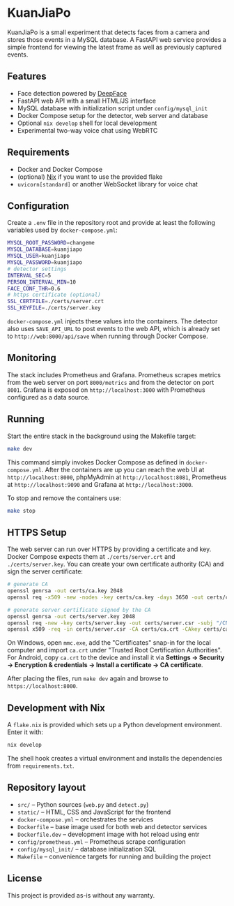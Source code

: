 # KuanJiaPo

KuanJiaPo is a small experiment that detects faces from a camera and stores
those events in a MySQL database. A FastAPI web service provides a simple
frontend for viewing the latest frame as well as previously captured events.

## Features

- Face detection powered by [DeepFace](https://github.com/serengil/deepface)
- FastAPI web API with a small HTML/JS interface
- MySQL database with initialization script under `config/mysql_init`
- Docker Compose setup for the detector, web server and database
- Optional `nix develop` shell for local development
- Experimental two-way voice chat using WebRTC

## Requirements

- Docker and Docker Compose
- (optional) [Nix](https://nixos.org) if you want to use the provided flake
- `uvicorn[standard]` or another WebSocket library for voice chat

## Configuration

Create a `.env` file in the repository root and provide at least the following
variables used by `docker-compose.yml`:

```bash
MYSQL_ROOT_PASSWORD=changeme
MYSQL_DATABASE=kuanjiapo
MYSQL_USER=kuanjiapo
MYSQL_PASSWORD=kuanjiapo
# detector settings
INTERVAL_SEC=5
PERSON_INTERVAL_MIN=10
FACE_CONF_THR=0.6
# https certificate (optional)
SSL_CERTFILE=./certs/server.crt
SSL_KEYFILE=./certs/server.key
```

`docker-compose.yml` injects these values into the containers. The detector
also uses `SAVE_API_URL` to post events to the web API, which is already set to
`http://web:8000/api/save` when running through Docker Compose.

## Monitoring

The stack includes Prometheus and Grafana. Prometheus scrapes metrics from the
web server on port `8000/metrics` and from the detector on port `8001`. Grafana
is exposed on `http://localhost:3000` with Prometheus configured as a data
source.

## Running

Start the entire stack in the background using the Makefile target:

```bash
make dev
```

This command simply invokes Docker Compose as defined in
`docker-compose.yml`. After the containers are up you can reach the web UI at
`http://localhost:8000`, phpMyAdmin at `http://localhost:8081`, Prometheus at
`http://localhost:9090` and Grafana at `http://localhost:3000`.

To stop and remove the containers use:

```bash
make stop
```

## HTTPS Setup

The web server can run over HTTPS by providing a certificate and key. Docker
Compose expects them at `./certs/server.crt` and `./certs/server.key`. You can
create your own certificate authority (CA) and sign the server certificate:

```bash
# generate CA
openssl genrsa -out certs/ca.key 2048
openssl req -x509 -new -nodes -key certs/ca.key -days 3650 -out certs/ca.crt -subj "/CN=Home CA"

# generate server certificate signed by the CA
openssl genrsa -out certs/server.key 2048
openssl req -new -key certs/server.key -out certs/server.csr -subj "/CN=jasonkuan"
openssl x509 -req -in certs/server.csr -CA certs/ca.crt -CAkey certs/ca.key -CAcreateserial -out certs/server.crt -days 3650 -extfile san.ext
```

On Windows, open `mmc.exe`, add the "Certificates" snap-in for the local
computer and import `ca.crt` under "Trusted Root Certification Authorities".
For Android, copy `ca.crt` to the device and install it via
**Settings → Security → Encryption & credentials → Install a certificate → CA certificate**.

After placing the files, run `make dev` again and browse to
`https://localhost:8000`.

## Development with Nix

A `flake.nix` is provided which sets up a Python development environment. Enter
it with:

```bash
nix develop
```

The shell hook creates a virtual environment and installs the dependencies from
`requirements.txt`.

## Repository layout

- `src/` – Python sources (`web.py` and `detect.py`)
- `static/` – HTML, CSS and JavaScript for the frontend
- `docker-compose.yml` – orchestrates the services
- `Dockerfile` – base image used for both web and detector services
- `Dockerfile.dev` – development image with hot reload using entr
- `config/prometheus.yml` – Prometheus scrape configuration
- `config/mysql_init/` – database initialization SQL
- `Makefile` – convenience targets for running and building the project

## License

This project is provided as-is without any warranty.
